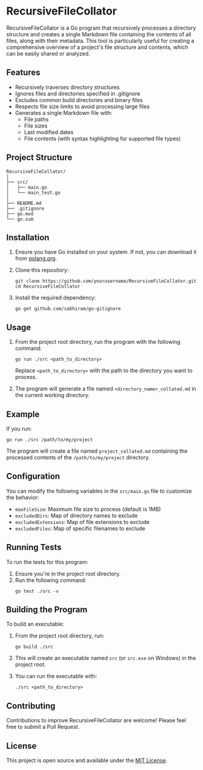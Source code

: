 # RecursiveFileCollator

RecursiveFileCollator is a Go program that recursively processes a directory structure and creates a single Markdown file containing the contents of all files, along with their metadata. This tool is particularly useful for creating a comprehensive overview of a project's file structure and contents, which can be easily shared or analyzed.

## Features

- Recursively traverses directory structures
- Ignores files and directories specified in .gitignore
- Excludes common build directories and binary files
- Respects file size limits to avoid processing large files
- Generates a single Markdown file with:
    - File paths
    - File sizes
    - Last modified dates
    - File contents (with syntax highlighting for supported file types)

## Project Structure

```
RecursiveFileCollator/
│
├── src/
│   ├── main.go
│   └── main_test.go
│
├── README.md
├── .gitignore
├── go.mod
└── go.sum
```

## Installation

1. Ensure you have Go installed on your system. If not, you can download it from [golang.org](https://golang.org/).

2. Clone this repository:
   ```
   git clone https://github.com/yourusername/RecursiveFileCollator.git
   cd RecursiveFileCollator
   ```

3. Install the required dependency:
   ```
   go get github.com/sabhiram/go-gitignore
   ```

## Usage

1. From the project root directory, run the program with the following command:
   ```
   go run ./src <path_to_directory>
   ```
   Replace `<path_to_directory>` with the path to the directory you want to process.

2. The program will generate a file named `<directory_name>_collated.md` in the current working directory.

## Example

If you run:
```
go run ./src /path/to/my/project
```

The program will create a file named `project_collated.md` containing the processed contents of the `/path/to/my/project` directory.

## Configuration

You can modify the following variables in the `src/main.go` file to customize the behavior:

- `maxFileSize`: Maximum file size to process (default is 1MB)
- `excludedDirs`: Map of directory names to exclude
- `excludedExtensions`: Map of file extensions to exclude
- `excludedFiles`: Map of specific filenames to exclude

## Running Tests

To run the tests for this program:

1. Ensure you're in the project root directory.
2. Run the following command:
   ```
   go test ./src -v
   ```

## Building the Program

To build an executable:

1. From the project root directory, run:
   ```
   go build ./src
   ```

2. This will create an executable named `src` (or `src.exe` on Windows) in the project root.

3. You can run the executable with:
   ```
   ./src <path_to_directory>
   ```

## Contributing

Contributions to improve RecursiveFileCollator are welcome! Please feel free to submit a Pull Request.

## License

This project is open source and available under the [MIT License](LICENSE).